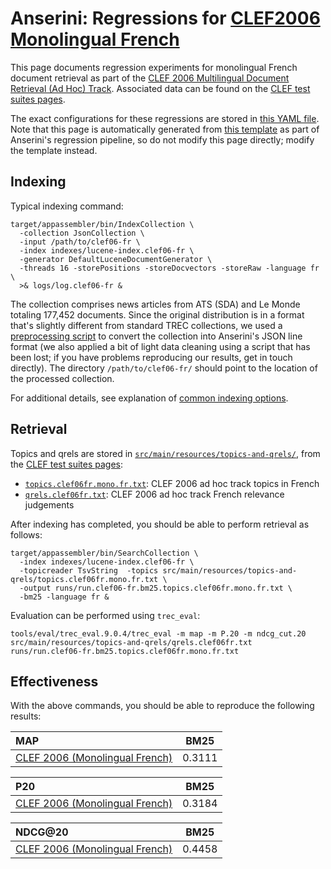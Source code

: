 # Anserini: Regressions for [CLEF2006 Monolingual French](http://www.clef-initiative.eu/edition/clef2006)

This page documents regression experiments for monolingual French document retrieval as part of the [CLEF 2006 Multilingual Document Retrieval (Ad Hoc) Track](http://www.clef-initiative.eu/edition/clef2006).
Associated data can be found on the [CLEF test suites pages](http://www.clef-initiative.eu/dataset/corpus).

The exact configurations for these regressions are stored in [this YAML file](../src/main/resources/regression/clef06-fr.yaml).
Note that this page is automatically generated from [this template](../src/main/resources/docgen/templates/clef06-fr.template) as part of Anserini's regression pipeline, so do not modify this page directly; modify the template instead.

## Indexing

Typical indexing command:

```
target/appassembler/bin/IndexCollection \
  -collection JsonCollection \
  -input /path/to/clef06-fr \
  -index indexes/lucene-index.clef06-fr \
  -generator DefaultLuceneDocumentGenerator \
  -threads 16 -storePositions -storeDocvectors -storeRaw -language fr \
  >& logs/log.clef06-fr &
```

The collection comprises news articles from ATS (SDA) and Le Monde totaling 177,452 documents.
Since the original distribution is in a format that's slightly different from standard TREC collections, we used a [preprocessing script](../src/main/python/clir/document_preprocess.py) to convert the collection into Anserini's JSON line format (we also applied a bit of light data cleaning using a script that has been lost; if you have problems reproducing our results, get in touch directly).
The directory `/path/to/clef06-fr/` should point to the location of the processed collection.

For additional details, see explanation of [common indexing options](common-indexing-options.md).

## Retrieval

Topics and qrels are stored in [`src/main/resources/topics-and-qrels/`](../src/main/resources/topics-and-qrels/), from the [CLEF test suites pages](http://www.clef-initiative.eu/dataset/corpus):

+ [`topics.clef06fr.mono.fr.txt`](../src/main/resources/topics-and-qrels/topics.clef06fr.mono.fr.txt): CLEF 2006 ad hoc track topics in French
+ [`qrels.clef06fr.txt`](../src/main/resources/topics-and-qrels/qrels.clef06fr.txt): CLEF 2006 ad hoc track French relevance judgements

After indexing has completed, you should be able to perform retrieval as follows:

```
target/appassembler/bin/SearchCollection \
  -index indexes/lucene-index.clef06-fr \
  -topicreader TsvString  -topics src/main/resources/topics-and-qrels/topics.clef06fr.mono.fr.txt \
  -output runs/run.clef06-fr.bm25.topics.clef06fr.mono.fr.txt \
  -bm25 -language fr &
```

Evaluation can be performed using `trec_eval`:

```
tools/eval/trec_eval.9.0.4/trec_eval -m map -m P.20 -m ndcg_cut.20 src/main/resources/topics-and-qrels/qrels.clef06fr.txt runs/run.clef06-fr.bm25.topics.clef06fr.mono.fr.txt
```

## Effectiveness

With the above commands, you should be able to reproduce the following results:

MAP                                     | BM25      |
:---------------------------------------|-----------|
[CLEF 2006 (Monolingual French)](../src/main/resources/topics-and-qrels/topics.clef06fr.mono.fr.txt)| 0.3111    |


P20                                     | BM25      |
:---------------------------------------|-----------|
[CLEF 2006 (Monolingual French)](../src/main/resources/topics-and-qrels/topics.clef06fr.mono.fr.txt)| 0.3184    |


NDCG@20                                 | BM25      |
:---------------------------------------|-----------|
[CLEF 2006 (Monolingual French)](../src/main/resources/topics-and-qrels/topics.clef06fr.mono.fr.txt)| 0.4458    |
